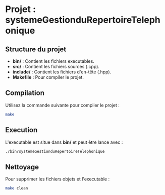 # Projet : systemeGestionduRepertoireTelephonique

## Structure du projet
- **bin/** : Contient les fichiers executables.
- **src/** : Contient les fichiers sources (.cpp).
- **include/** : Contient les fichiers d'en-tête (.hpp).
- **Makefile** : Pour compiler le projet.

## Compilation
Utilisez la commande suivante pour compiler le projet :
```sh
make
```

## Execution
L'executable est situe dans **bin/** et peut être lance avec :
```sh
./bin/systemeGestionduRepertoireTelephonique
```

## Nettoyage
Pour supprimer les fichiers objets et l'executable :
```sh
make clean
```

